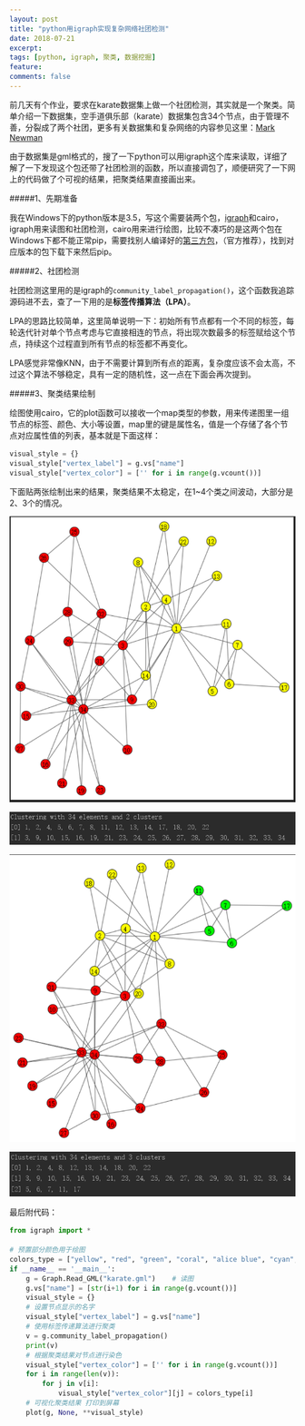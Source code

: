 ```yaml
---
layout: post
title: "python用igraph实现复杂网络社团检测"
date: 2018-07-21
excerpt: 
tags: [python, igraph, 聚类, 数据挖掘]
feature: 
comments: false
---
```


前几天有个作业，要求在karate数据集上做一个社团检测，其实就是一个聚类。简单介绍一下数据集，空手道俱乐部（karate）数据集包含34个节点，由于管理不善，分裂成了两个社团，更多有关数据集和复杂网络的内容参见这里：[Mark Newman](http://www-personal.umich.edu/~mejn/)

由于数据集是gml格式的，搜了一下python可以用igraph这个库来读取，详细了解了一下发现这个包还带了社团检测的函数，所以直接调包了，顺便研究了一下网上的代码做了个可视的结果，把聚类结果直接画出来。

#####1、先期准备

我在Windows下的python版本是3.5，写这个需要装两个包，[igraph](https://pypi.org/project/python-igraph/0.6.5/)和cairo，igraph用来读图和社团检测，cairo用来进行绘图，比较不凑巧的是这两个包在Windows下都不能正常pip，需要找别人编译好的[第三方包](https://www.lfd.uci.edu/~gohlke/pythonlibs/)，（官方推荐），找到对应版本的包下载下来然后pip。

#####2、社团检测

社团检测这里用的是igraph的`community_label_propagation()`，这个函数我追踪源码进不去，查了一下用的是**标签传播算法（LPA）**。

LPA的思路比较简单，这里简单说明一下：初始所有节点都有一个不同的标签，每轮迭代针对单个节点考虑与它直接相连的节点，将出现次数最多的标签赋给这个节点，持续这个过程直到所有节点的标签都不再变化。

LPA感觉非常像KNN，由于不需要计算到所有点的距离，复杂度应该不会太高，不过这个算法不够稳定，具有一定的随机性，这一点在下面会再次提到。

#####3、聚类结果绘制

绘图使用cairo，它的plot函数可以接收一个map类型的参数，用来传递图里一组节点的标签、颜色、大小等设置，map里的键是属性名，值是一个存储了各个节点对应属性值的列表，基本就是下面这样：

```python
visual_style = {}
visual_style["vertex_label"] = g.vs["name"]
visual_style["vertex_color"] = ['' for i in range(g.vcount())]
```

下面贴两张绘制出来的结果，聚类结果不太稳定，在1~4个类之间波动，大部分是2、3个的情况。

![](/_posts/img/2018-07-21-1.jpg)

![](./img/2018-07-21-2.jpg)

![](./img/2018-07-21-3.jpg)

<img src="./img/2018-07-21-4.jpg">

最后附代码：

```python
from igraph import *

# 预置部分颜色用于绘图
colors_type = ["yellow", "red", "green", "coral", "alice blue", "cyan", "pink"]
if __name__ == '__main__':
    g = Graph.Read_GML("karate.gml")    # 读图
    g.vs["name"] = [str(i+1) for i in range(g.vcount())]
    visual_style = {}
    # 设置节点显示的名字
    visual_style["vertex_label"] = g.vs["name"]
    # 使用标签传递算法进行聚类
    v = g.community_label_propagation()
    print(v)
    # 根据聚类结果对节点进行染色
    visual_style["vertex_color"] = ['' for i in range(g.vcount())]
    for i in range(len(v)):
        for j in v[i]:
            visual_style["vertex_color"][j] = colors_type[i]
    # 可视化聚类结果 打印到屏幕
    plot(g, None, **visual_style)
```